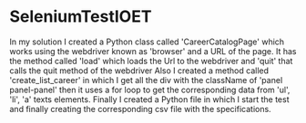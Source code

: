 # SeleniumTestIOET

In my solution I created a Python class called 'CareerCatalogPage' which works using the webdriver known as 'browser' and a URL of the page. It has the method called 'load' which loads the Url to the webdriver and 'quit' that calls the quit method of the webdriver
Also I created a method called 'create_list_career' in which I get all the div with the className of 'panel panel-panel' then it uses a for loop to get the corresponding data from 'ul', 'li', 'a' texts elements.
Finally I created a Python file  in which I start the test and finally creating the corresponding csv file with the specifications.
